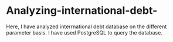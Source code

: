 # Analyzing-international-debt-
Here, I have analyzed interrnational debt database on the different parameter basis. I have used PostgreSQL to query the database.
